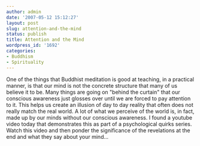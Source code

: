 ```yaml
---
author: admin
date: '2007-05-12 15:12:27'
layout: post
slug: attention-and-the-mind
status: publish
title: Attention and the Mind
wordpress_id: '1692'
categories:
- Buddhism
- Spirituality
---
```


One of the things that Buddhist meditation is good at teaching, in a
practical manner, is that our mind is not the concrete structure that
many of us believe it to be. Many things are going on "behind the
curtain" that our conscious awareness just glosses over until we are
forced to pay attention to it. This helps us create an illusion of day
to day reality that often does not really match the real world. A lot of
what we perceive of the world is, in fact, made up by our minds without
our conscious awareness. I found a youtube video today that demonstrates
this as part of a psychological quirks series.
Watch this video and then ponder the significance of the revelations at
the end and what they say about your mind...
